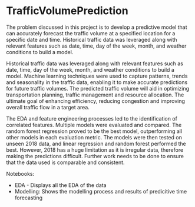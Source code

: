 # TrafficVolumePrediction
The problem discussed in this project is to develop a predictive model that can accurately forecast the traffic volume at a specified location for a specific date and time. Historical traffic data was leveraged along with relevant features such as date, time, day of the week, month, and weather conditions to build a model.

Historical traffic data was leveraged along with relevant features such as date, time, day of the week, month, and weather conditions to build a model. Machine learning techniques were used to capture patterns, trends and seasonality in the traffic data, enabling it to make accurate predictions for future traffic volumes. The predicted traffic volume will aid in optimizing transportation planning, traffic management and resource allocation. The ultimate goal of enhancing efficiency, reducing congestion and improving overall traffic flow in a target area. 

The EDA and feature engineering processes led to the identification of correlated features. Multiple models were evaluated and compared. The random forest regression proved to be the best model, outperforming all other models in each evaluation metric. The models were then tested on unseen 2018 data, and linear regression and random forest performed the best. However, 2018 has a huge limitation as it is irregular data, therefore making the predictions difficult. Further work needs to be done to ensure that the data used is comparable and consistent.

Notebooks:
- EDA - Displays all the EDA of the data
- Modelling: Shows the modelling process and results of predicitive time forecasting

